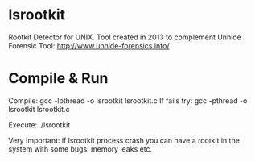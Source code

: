 # lsrootkit
Rootkit Detector for UNIX. Tool created in 2013 to complement Unhide Forensic Tool: http://www.unhide-forensics.info/

# Compile & Run
Compile: gcc -lpthread -o lsrootkit lsrootkit.c
If fails try: gcc -pthread -o lsrootkit lsrootkit.c

Execute: ./lsrootkit

Very Important: if lsrootkit process crash you can have a rootkit in the system with some bugs: memory leaks etc.
